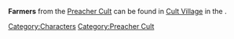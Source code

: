 **Farmers** from the [Preacher Cult](Preacher_Cult.md "wikilink") can be
found in [Cult Village](Cult_Village.md "wikilink") in the [](Stormgap_Coast.md).

[Category:Characters](Category:Characters "wikilink") [Category:Preacher
Cult](Category:Preacher_Cult "wikilink")